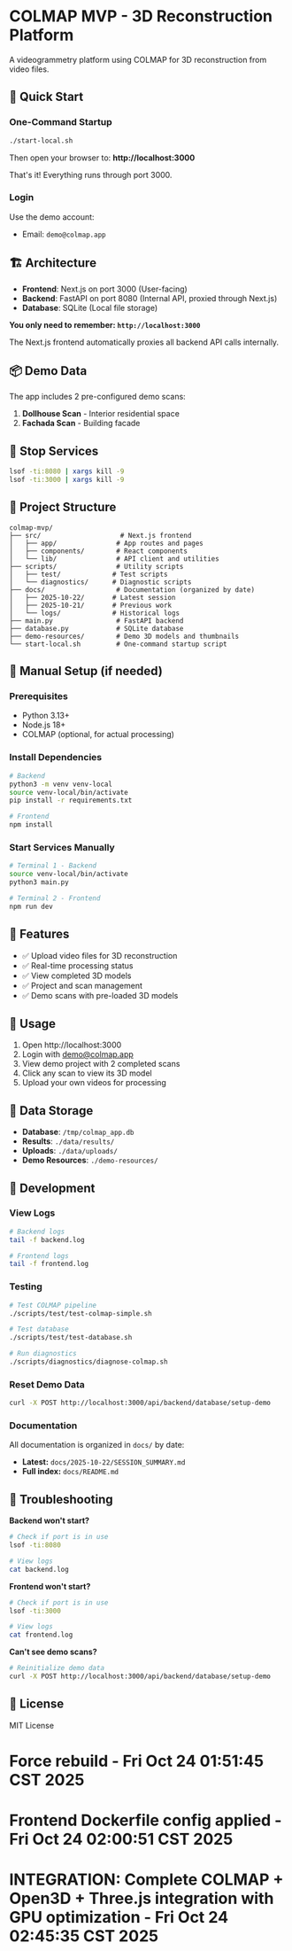 # COLMAP MVP - 3D Reconstruction Platform

A videogrammetry platform using COLMAP for 3D reconstruction from video files.

## 🚀 Quick Start

### One-Command Startup

```bash
./start-local.sh
```

Then open your browser to: **http://localhost:3000**

That's it! Everything runs through port 3000.

### Login

Use the demo account:
- Email: `demo@colmap.app`

## 🏗️ Architecture

- **Frontend**: Next.js on port 3000 (User-facing)
- **Backend**: FastAPI on port 8080 (Internal API, proxied through Next.js)
- **Database**: SQLite (Local file storage)

**You only need to remember: `http://localhost:3000`**

The Next.js frontend automatically proxies all backend API calls internally.

## 📦 Demo Data

The app includes 2 pre-configured demo scans:
1. **Dollhouse Scan** - Interior residential space
2. **Fachada Scan** - Building facade

## 🛑 Stop Services

```bash
lsof -ti:8080 | xargs kill -9
lsof -ti:3000 | xargs kill -9
```

## 📁 Project Structure

```
colmap-mvp/
├── src/                    # Next.js frontend
│   ├── app/               # App routes and pages
│   ├── components/        # React components
│   └── lib/               # API client and utilities
├── scripts/               # Utility scripts
│   ├── test/             # Test scripts
│   └── diagnostics/      # Diagnostic scripts
├── docs/                  # Documentation (organized by date)
│   ├── 2025-10-22/       # Latest session
│   ├── 2025-10-21/       # Previous work
│   └── logs/             # Historical logs
├── main.py                # FastAPI backend
├── database.py            # SQLite database
├── demo-resources/        # Demo 3D models and thumbnails
└── start-local.sh         # One-command startup script
```

## 🔧 Manual Setup (if needed)

### Prerequisites
- Python 3.13+
- Node.js 18+
- COLMAP (optional, for actual processing)

### Install Dependencies

```bash
# Backend
python3 -m venv venv-local
source venv-local/bin/activate
pip install -r requirements.txt

# Frontend
npm install
```

### Start Services Manually

```bash
# Terminal 1 - Backend
source venv-local/bin/activate
python3 main.py

# Terminal 2 - Frontend
npm run dev
```

## 📝 Features

- ✅ Upload video files for 3D reconstruction
- ✅ Real-time processing status
- ✅ View completed 3D models
- ✅ Project and scan management
- ✅ Demo scans with pre-loaded 3D models

## 🎯 Usage

1. Open http://localhost:3000
2. Login with demo@colmap.app
3. View demo project with 2 completed scans
4. Click any scan to view its 3D model
5. Upload your own videos for processing

## 💾 Data Storage

- **Database**: `/tmp/colmap_app.db`
- **Results**: `./data/results/`
- **Uploads**: `./data/uploads/`
- **Demo Resources**: `./demo-resources/`

## 🧪 Development

### View Logs
```bash
# Backend logs
tail -f backend.log

# Frontend logs
tail -f frontend.log
```

### Testing
```bash
# Test COLMAP pipeline
./scripts/test/test-colmap-simple.sh

# Test database
./scripts/test/test-database.sh

# Run diagnostics
./scripts/diagnostics/diagnose-colmap.sh
```

### Reset Demo Data
```bash
curl -X POST http://localhost:3000/api/backend/database/setup-demo
```

### Documentation
All documentation is organized in `docs/` by date:
- **Latest:** `docs/2025-10-22/SESSION_SUMMARY.md`
- **Full index:** `docs/README.md`

## 🐛 Troubleshooting

**Backend won't start?**
```bash
# Check if port is in use
lsof -ti:8080

# View logs
cat backend.log
```

**Frontend won't start?**
```bash
# Check if port is in use
lsof -ti:3000

# View logs
cat frontend.log
```

**Can't see demo scans?**
```bash
# Reinitialize demo data
curl -X POST http://localhost:3000/api/backend/database/setup-demo
```

## 📄 License

MIT License
# Force rebuild - Fri Oct 24 01:51:45 CST 2025
# Frontend Dockerfile config applied - Fri Oct 24 02:00:51 CST 2025
# INTEGRATION: Complete COLMAP + Open3D + Three.js integration with GPU optimization - Fri Oct 24 02:45:35 CST 2025
